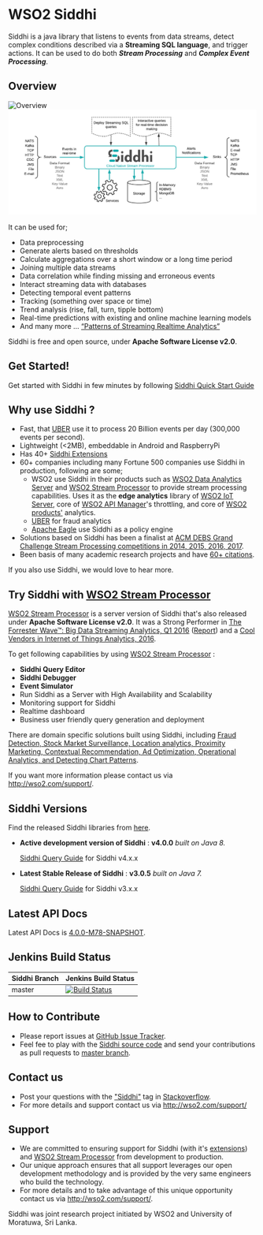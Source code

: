 WSO2 Siddhi 
===========

Siddhi is a java library that listens to events from data streams, detect complex conditions described via a **Streaming
 SQL language**, and trigger actions. It can be used to do both **_Stream Processing_** and 
 **_Complex Event Processing_**.  
 
## Overview 

![](images/siddhi-overview.png?raw=true "Overview")
![](docs/images/siddhi-overview.png?raw=true "Overview")

It can be used for;
 
* Data preprocessing
* Generate alerts based on thresholds
* Calculate aggregations over a short window or a long time period
* Joining multiple data streams
* Data correlation while finding missing and erroneous events
* Interact streaming data with databases
* Detecting temporal event patterns
* Tracking (something over space or time)
* Trend analysis (rise, fall, turn, tipple bottom)
* Real-time predictions with existing and online machine learning models
* And many more ... <a target="_blank" href="http://www.kdnuggets.com/2015/08/patterns-streaming-realtime-analytics.html">“Patterns of Streaming Realtime Analytics”</a>

Siddhi is free and open source, under **Apache Software License v2.0**.

## Get Started!

Get started with Siddhi in few minutes by following <a target="_blank" href="https://wso2.github.io/siddhi/documentation/siddhi-quckstart-4.0/">Siddhi Quick Start Guide</a>

## Why use Siddhi ? 

* Fast, that <a target="_blank" href="http://wso2.com/library/conference/2017/2/wso2con-usa-2017-scalable-real-time-complex-event-processing-at-uber?utm_source=gitanalytics&utm_campaign=gitanalytics_Jul17">UBER</a> 
use it to process 20 Billion events per day (300,000 events per second). 
* Lightweight (<2MB), embeddable in Android and RaspberryPi
* Has 40+ <a target="_blank" href="https://wso2.github.io/siddhi/extensions/">Siddhi Extensions</a>
* 60+ companies including many Fortune 500 companies use Siddhi in production, following are some; 
    * WSO2 use Siddhi in their products such as <a target="_blank" href="http://wso2.com/analytics?utm_source=gitanalytics&utm_campaign=gitanalytics_Jul17">WSO2 Data Analytics Server</a> 
   and <a target="_blank" href="https://github.com/wso2/product-sp">WSO2 Stream Processor</a> to provide stream processing capabilities. 
   Uses it as the **edge analytics** library of [WSO2 IoT Server](http://wso2.com/iot?utm_source=gitanalytics&utm_campaign=gitanalytics_Jul17), 
   core of <a target="_blank" href="http://wso2.com/api-management?utm_source=gitanalytics&utm_campaign=gitanalytics_Jul17">WSO2 API Manager</a>'s throttling, and core of 
   <a target="_blank" href="http://wso2.com/platform?utm_source=gitanalytics&utm_campaign=gitanalytics_Jul17">WSO2 products'</a> analytics.
    * <a target="_blank" href="http://wso2.com/library/conference/2017/2/wso2con-usa-2017-scalable-real-time-complex-event-processing-at-uber?utm_source=gitanalytics&utm_campaign=gitanalytics_Jul17">UBER</a> for fraud analytics
    * <a target="_blank" href="http://eagle.apache.org/docs/index.html">Apache Eagle</a> use Siddhi as a policy engine
* Solutions based on Siddhi has been a finalist at <a target="_blank" href="http://dl.acm.org/results.cfm?query=(%252Bgrand%20%252Bchallenge%20%252Bwso2)&within=owners.owner=HOSTED&filtered=&dte=&bfr=">ACM DEBS Grand Challenge Stream Processing competitions in 2014, 2015, 2016, 2017</a>.
* Been basis of many academic research projects and have <a target="_blank" href="https://scholar.google.com/scholar?cites=5113376427716987836&as_sdt=2005&sciodt=0,5&hl=en">60+ citations</a>. 

If you also use Siddhi, we would love to hear more. 

## Try Siddhi with <a target="_blank" href="https://github.com/wso2/product-sp">WSO2 Stream Processor</a>

<a target="_blank" href="https://github.com/wso2/product-sp">WSO2 Stream Processor</a> is a server version of Siddhi that's also released under 
 **Apache Software License v2.0**. It was a Strong Performer in <a target="_blank" href="https://go.forrester.com/blogs/16-04-16-15_true_streaming_analytics_platforms_for_real_time_everything/">The Forrester Wave™: Big Data Streaming Analytics, Q1 2016</a> 
 (<a target="_blank" href="https://www.forrester.com/report/The+Forrester+Wave+Big+Data+Streaming+Analytics+Q1+2016/-/E-RES129023">Report</a>) 
and a <a target="_blank" href="https://www.gartner.com/doc/3314217/cool-vendors-internet-things-analytics">Cool Vendors in Internet of Things Analytics, 2016</a>. 

To get following capabilities by using <a target="_blank" href="https://github.com/wso2/product-sp">WSO2 Stream Processor</a> :  

* **Siddhi Query Editor** 
* **Siddhi Debugger**
* **Event Simulator** 
* Run Siddhi as a Server with High Availability and Scalability
* Monitoring support for Siddhi
* Realtime dashboard 
* Business user friendly query generation and deployment

There are domain specific solutions built using Siddhi, including <a target="_blank" href="https://wso2.com/analytics/solutions?utm_source=gitanalytics&utm_campaign=gitanalytics_Jul17">Fraud Detection, Stock Market Surveillance, Location analytics, Proximity Marketing, Contextual Recommendation, Ad Optimization, Operational Analytics, and Detecting Chart Patterns</a>. 

If you want more information please contact us via <a target="_blank" href="http://wso2.com/support?utm_source=gitanalytics&utm_campaign=gitanalytics_Jul17">http://wso2.com/support/</a>.

## Siddhi Versions

Find the released Siddhi libraries from <a target="_blank" href="http://maven.wso2.org/nexus/content/groups/wso2-public/org/wso2/siddhi/">here</a>.

 <a target="_blank" href=""></a> 
 
* **Active development version of Siddhi** : **v4.0.0**  _built on Java 8._ 
 
    <a target="_blank" href="https://wso2.github.io/siddhi/documentation/siddhi-4.0/">Siddhi Query Guide</a> for Siddhi v4.x.x

* **Latest Stable Release of Siddhi** : **v3.0.5** _built on Java 7._

    <a target="_blank" href="https://docs.wso2.com/display/DAS310/Siddhi+Query+Language">Siddhi Query Guide</a> for Siddhi v3.x.x

## Latest API Docs 

Latest API Docs is <a target="_blank" href="https://wso2.github.io/siddhi/api/4.0.0-M78-SNAPSHOT">4.0.0-M78-SNAPSHOT</a>.

## Jenkins Build Status

|  Siddhi Branch | Jenkins Build Status |
| :---------------------------------------- |:---------------------------------------
| master         | [![Build Status](https://wso2.org/jenkins/view/wso2-dependencies/job/siddhi/job/siddhi/badge/icon)](https://wso2.org/jenkins/view/wso2-dependencies/job/siddhi/job/siddhi )|

## How to Contribute
* Please report issues at <a target="_blank" href="https://github.com/wso2/siddhi/issues">GitHub Issue Tracker</a>.
* Feel fee to play with the <a target="_blank" href="https://github.com/wso2/siddhi">Siddhi source code</a> and send your contributions as pull requests to <a target="_blank" href="https://github.com/wso2/siddhi/tree/master">master branch</a>. 
 
## Contact us 
 * Post your questions with the <a target="_blank" href="http://stackoverflow.com/search?q=siddhi">"Siddhi"</a> tag in <a target="_blank" href="http://stackoverflow.com/search?q=siddhi">Stackoverflow</a>. 
 * For more details and support contact us via <a target="_blank" href="http://wso2.com/support?utm_source=gitanalytics&utm_campaign=gitanalytics_Jul17">http://wso2.com/support/</a>
 
## Support 
* We are committed to ensuring support for Siddhi (with it's <a target="_blank" href="https://wso2.github.io/siddhi/extensions/">extensions</a>) and <a target="_blank" href="https://github.com/wso2/product-sp">WSO2 Stream Processor</a> from development to production. 
* Our unique approach ensures that all support leverages our open development methodology and is provided by the very same engineers who build the technology. 
* For more details and to take advantage of this unique opportunity contact us via <a target="_blank" href="http://wso2.com/support?utm_source=gitanalytics&utm_campaign=gitanalytics_Jul17">http://wso2.com/support/</a>. 

Siddhi was joint research project initiated by WSO2 and University of Moratuwa, Sri Lanka.
